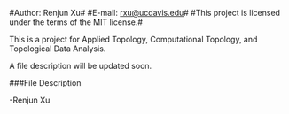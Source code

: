 #Author: Renjun Xu#
#E-mail: rxu@ucdavis.edu#
#This project is licensed under the terms of the MIT license.#


This is a project for Applied Topology, Computational Topology, and Topological Data Analysis.

A file description will be updated soon.

###File Description




-Renjun Xu